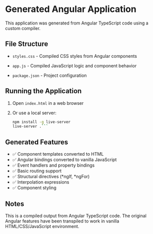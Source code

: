 # Generated Angular Application

This application was generated from Angular TypeScript code using a custom compiler.

## File Structure

- `styles.css` - Compiled CSS styles from Angular components

- `app.js` - Compiled JavaScript logic and component behavior

- `package.json` - Project configuration

## Running the Application

1. Open `index.html` in a web browser

2. Or use a local server:
	```bash
	npm install -g live-server
	live-server .```

## Generated Features

- ✅ Component templates converted to HTML
- ✅ Angular bindings converted to vanilla JavaScript
- ✅ Event handlers and property bindings
- ✅ Basic routing support
- ✅ Structural directives (*ngIf, *ngFor)
- ✅ Interpolation expressions
- ✅ Component styling

## Notes

This is a compiled output from Angular TypeScript code. The original Angular features have been transpiled to work in vanilla HTML/CSS/JavaScript environment.

